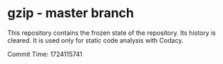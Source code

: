 # gzip - master branch

This repository contains the frozen state of the repository.
Its history is cleared. It is used only for static code
analysis with Codacy.

Commit Time: 1724115741